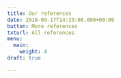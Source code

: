 ```yaml
---
title: Our references
date: 2018-09-17T14:33:08.000+00:00
button: More references
txturl: All references
menu:
  main:
    weight: 4
draft: true

---
```

